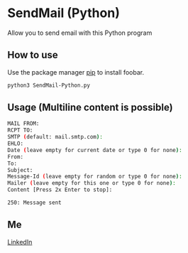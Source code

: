 # SendMail (Python)

Allow you to send email with this Python program

## How to use

Use the package manager [pip](https://pip.pypa.io/en/stable/) to install foobar.

```bash
python3 SendMail-Python.py
```

## Usage (Multiline content is possible)

```bash
MAIL FROM: 
RCPT TO:    
SMTP (default: mail.smtp.com): 
EHLO: 
Date (leave empty for current date or type 0 for none): 
From: 
To: 
Subject: 
Message-Id (leave empty for random or type 0 for none): 
Mailer (leave empty for this one or type 0 for none): 
Content [Press 2x Enter to stop]:

250: Message sent
```
## Me
[LinkedIn](https://fr.linkedin.com/in/kenji-duriez-9b93bb141)

